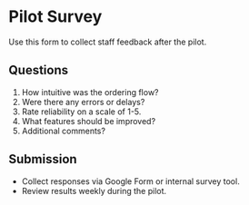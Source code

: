 # Pilot Survey

Use this form to collect staff feedback after the pilot.

## Questions
1. How intuitive was the ordering flow?
2. Were there any errors or delays?
3. Rate reliability on a scale of 1-5.
4. What features should be improved?
5. Additional comments?

## Submission
- Collect responses via Google Form or internal survey tool.
- Review results weekly during the pilot.


